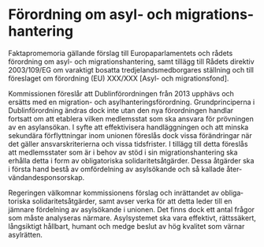# Förord­ning om asyl- och migra­tions­hantering

Fakta­prome­moria gällande förslag till Europa­parla­mentets och rådets förord­ning om asyl- och migrations­hantering, samt tillägg till Rådets direktiv 2003/109/EG om varaktigt bosatta tredje­lands­med­borgares ställ­ning och till före­slaget om förord­ning (EU) XXX/XXX [Asyl- och migrations­fond].

Kommissionen föreslår att Dublin­förord­ningen från 2013 upphävs och ersätts med en migration- och asyl­hanterings­förordning. Grund­princi­perna i Dublin­förordning ändras dock inte utan den nya för­ord­ningen handlar fortsatt om att eta­blera vilken medlems­stat som ska ansvara för pröv­ningen av en asyl­ansökan. I syfte att effektivi­sera hand­lägg­ningen och att minska sekundära för­flytt­ningar inom unionen föreslås dock vissa föränd­ringar när det gäller ansvars­krite­rierna och vissa tids­frister. I tillägg till detta föreslås att med­lems­stater som är i behov av stöd i sin migrations­hantering ska erhålla detta i form av obliga­toriska solidari­tets­åtgärder. Dessa åtgärder ska i första hand bestå av omför­delning av asyl­sökande och så kallade åter­vändande­sponsor­skap.

Regeringen väl­komnar kom­missionens förslag och inrät­tandet av obliga­toriska solidari­tets­åtgärder, samt avser verka för att detta leder till en jämnare för­delning av asyl­sökande i unionen. Det finns dock ett antal frågor som måste analy­seras närmare. Asyls­ystemet ska vara effektivt, rätts­säkert, långsiktigt håll­bart, humant och medge beslut av hög kvalitet som värnar asyl­rätten.
